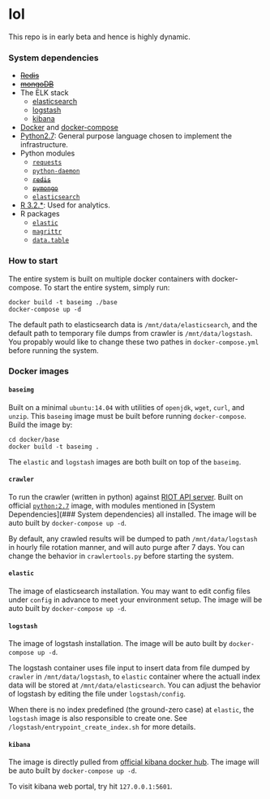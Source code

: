 # lol
This repo is in early beta and hence is highly dynamic.

### System dependencies

+ ~~[Redis](http://redis.io)~~
+ ~~[mongoDB](https://www.mongodb.org)~~
+ The ELK stack
    + [elasticsearch](https://www.elastic.co/products/elasticsearch)
    + [logstash](https://www.elastic.co/products/logstash)
    + [kibana](https://www.elastic.co/products/kibana)
+ [Docker](https://www.docker.com) and [docker-compose](https://docs.docker.com/compose)
+ [Python2.7](https://www.python.org/download/releases/2.7/): General purpose language chosen to implement the infrastructure.
+ Python modules
    + [`requests`](http://docs.python-requests.org/en/latest/)
    + [`python-daemon`](https://pypi.python.org/pypi/python-daemon/)
    + ~~[`redis`](https://pypi.python.org/pypi/redis)~~
    + ~~[`pymongo`](https://api.mongodb.org/python/current/)~~
    + [`elasticsearch`](https://elasticsearch-py.readthedocs.org)
+ [R 3.2.*](https://www.r-project.org): Used for analytics.
+ R packages
    + [`elastic`](https://cran.r-project.org/package=elastic)
    + [`magrittr`](https://cran.r-project.org/web/packages/magrittr/vignettes/magrittr.html)
    + [`data.table`](https://github.com/Rdatatable/data.table)

### How to start

The entire system is built on multiple docker containers with docker-compose.
To start the entire system, simply run:
```
docker build -t baseimg ./base
docker-compose up -d
```
The default path to elasticsearch data is `/mnt/data/elasticsearch`,
and the default path to temporary file dumps from crawler is `/mnt/data/logstash`.
You propably would like to change these two pathes in `docker-compose.yml` before running the system.

### Docker images
#### `baseimg`

Built on a minimal `ubuntu:14.04` with utilities of `openjdk`, `wget`, `curl`, and `unzip`.
This `baseimg` image must be built before running `docker-compose`.
Build the image by:
```
cd docker/base
docker build -t baseimg .
```
The `elastic` and `logstash` images are both built on top of the `baseimg`. 

#### `crawler`

To run the crawler (written in python) against [RIOT API server](https://developer.riotgames.com/).
Built on official [`python:2.7`](https://hub.docker.com/_/python/) image, 
with modules mentioned in [System Dependencies](### System dependencies) all installed.
The image will be auto built by `docker-compose up -d`. 

By default, any crawled results will be dumped to path `/mnt/data/logstash` in hourly file rotation manner,
and will auto purge after 7 days.
You can change the behavior in `crawlertools.py` before starting the system.

#### `elastic`

The image of elasticsearch installation.
You may want to edit config files under `config` in advance to meet your environment setup.
The image will be auto built by `docker-compose up -d`. 

#### `logstash`

The image of logstash installation.
The image will be auto built by `docker-compose up -d`.

The logstash container uses file input to insert data from file dumped by `crawler` in `/mnt/data/logstash`,
to `elastic` container where the actuall index data will be stored at `/mnt/data/elasticsearch`.
You can adjust the behavior of logstash by editing the file under `logstash/config`.

When there is no index predefined (the ground-zero case) at `elastic`, 
the `logstash` image is also responsible to create one.
See `/logstash/entrypoint_create_index.sh` for more details.

#### `kibana`

The image is directly pulled from [official kibana docker hub](https://hub.docker.com/_/kibana/).
The image will be auto built by `docker-compose up -d`.

To visit kibana web portal, try hit `127.0.0.1:5601`. 



